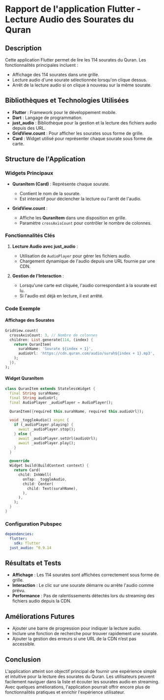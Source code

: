 # Rapport de l'application Flutter - Lecture Audio des Sourates du Quran

## Description

Cette application Flutter permet de lire les 114 sourates du Quran. Les fonctionnalités principales incluent :

- Affichage des 114 sourates dans une grille.
- Lecture audio d'une sourate sélectionnée lorsqu'on clique dessus.
- Arrêt de la lecture audio si on clique à nouveau sur la même sourate.

## Bibliothèques et Technologies Utilisées

- **Flutter** : Framework pour le développement mobile.
- **Dart** : Langage de programmation.
- **just_audio** : Bibliothèque pour la gestion et la lecture des fichiers audio depuis des URL.
- **GridView.count** : Pour afficher les sourates sous forme de grille.
- **Card** : Widget utilisé pour représenter chaque sourate sous forme de carte.

## Structure de l'Application

### Widgets Principaux

- **QuranItem (Card)** : Représente chaque sourate.

  - Contient le nom de la sourate.
  - Est interactif pour déclencher la lecture ou l'arrêt de l'audio.

- **GridView.count** :
  - Affiche les **QuranItem** dans une disposition en grille.
  - Paramètre `crossAxisCount` pour contrôler le nombre de colonnes.

### Fonctionnalités Clés

1. **Lecture Audio avec just_audio** :

   - Utilisation de `AudioPlayer` pour gérer les fichiers audio.
   - Chargement dynamique de l'audio depuis une URL fournie par une CDN.

2. **Gestion de l'Interaction** :
   - Lorsqu'une carte est cliquée, l'audio correspondant à la sourate est lu.
   - Si l'audio est déjà en lecture, il est arrêté.

### Code Exemple

#### Affichage des Sourates

```dart
GridView.count(
  crossAxisCount: 3, // Nombre de colonnes
  children: List.generate(114, (index) {
    return QuranItem(
      surahName: 'Sourate ${index + 1}',
      audioUrl: 'https://cdn.quran.com/audio/surah${index + 1}.mp3',
    );
  }),
);
```

#### Widget QuranItem

```dart
class QuranItem extends StatelessWidget {
  final String surahName;
  final String audioUrl;
  final AudioPlayer _audioPlayer = AudioPlayer();

  QuranItem({required this.surahName, required this.audioUrl});

  void _toggleAudio() async {
    if (_audioPlayer.playing) {
      await _audioPlayer.stop();
    } else {
      await _audioPlayer.setUrl(audioUrl);
      await _audioPlayer.play();
    }
  }

  @override
  Widget build(BuildContext context) {
    return Card(
      child: InkWell(
        onTap: _toggleAudio,
        child: Center(
          child: Text(surahName),
        ),
      ),
    );
  }
}
```

### Configuration Pubspec

```yaml
dependencies:
  flutter:
    sdk: flutter
  just_audio: ^0.9.14
```

## Résultats et Tests

- **Affichage** : Les 114 sourates sont affichées correctement sous forme de grille.
- **Interaction** : Le clic sur une sourate démarre ou arrête l'audio comme prévu.
- **Performance** : Pas de ralentissements détectés lors du streaming des fichiers audio depuis la CDN.

## Améliorations Futures

- Ajouter une barre de progression pour indiquer la lecture audio.
- Inclure une fonction de recherche pour trouver rapidement une sourate.
- Ajouter la gestion des erreurs si une URL de la CDN n’est pas accessible.

## Conclusion

L'application atteint son objectif principal de fournir une expérience simple et intuitive pour la lecture des sourates du Quran. Les utilisateurs peuvent facilement naviguer dans la liste et écouter les sourates audio en streaming. Avec quelques améliorations, l'application pourrait offrir encore plus de fonctionnalités pratiques et enrichir l'expérience utilisateur.
